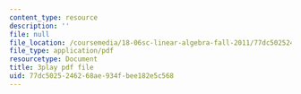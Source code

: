 ```yaml
---
content_type: resource
description: ''
file: null
file_location: /coursemedia/18-06sc-linear-algebra-fall-2011/77dc5025246268ae934fbee182e5c568_M0Sa8fLOajA.pdf
file_type: application/pdf
resourcetype: Document
title: 3play pdf file
uid: 77dc5025-2462-68ae-934f-bee182e5c568
---
```

